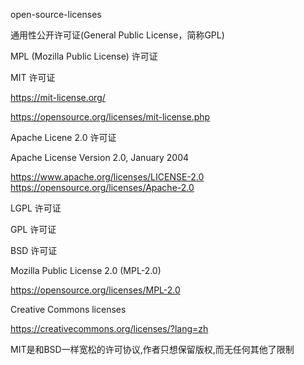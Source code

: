 
open-source-licenses


通用性公开许可证(General Public License，简称GPL)


MPL (Mozilla Public License) 许可证

MIT 许可证

https://mit-license.org/  

https://opensource.org/licenses/mit-license.php


Apache Licene 2.0 许可证

Apache License Version 2.0, January 2004

https://www.apache.org/licenses/LICENSE-2.0
https://opensource.org/licenses/Apache-2.0

LGPL 许可证

GPL 许可证

BSD 许可证

Mozilla Public License 2.0 (MPL-2.0)

https://opensource.org/licenses/MPL-2.0


Creative Commons licenses

https://creativecommons.org/licenses/?lang=zh
 
MIT是和BSD一样宽松的许可协议,作者只想保留版权,而无任何其他了限制


